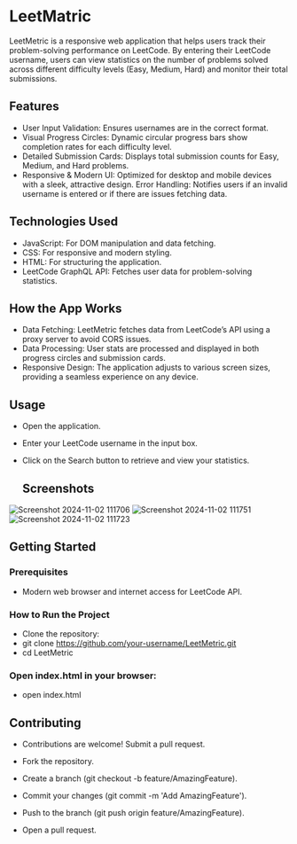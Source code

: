 # LeetMatric

LeetMetric is a responsive web application that helps users track their problem-solving performance on LeetCode. By entering their LeetCode username, users can view statistics on the number of problems solved across different difficulty levels (Easy, Medium, Hard) and monitor their total submissions.

## Features

* User Input Validation: Ensures usernames are in the correct format.
* Visual Progress Circles: Dynamic circular progress bars show completion rates for each difficulty level.
* Detailed Submission Cards: Displays total submission counts for Easy, Medium, and Hard problems.
* Responsive & Modern UI: Optimized for desktop and mobile devices with a sleek, attractive design.
Error Handling: Notifies users if an invalid username is entered or if there are issues fetching data.

## Technologies Used
* JavaScript: For DOM manipulation and data fetching.
* CSS: For responsive and modern styling.
* HTML: For structuring the application.
* LeetCode GraphQL API: Fetches user data for problem-solving statistics.


## How the App Works

* Data Fetching: LeetMetric fetches data from LeetCode’s API using a proxy server to avoid CORS issues.
* Data Processing: User stats are processed and displayed in both progress circles and submission cards.
* Responsive Design: The application adjusts to various screen sizes, providing a seamless experience on any device.

## Usage
* Open the application.
* Enter your LeetCode username in the input box.
* Click on the Search button to retrieve and view your statistics.


  ## Screenshots
![Screenshot 2024-11-02 111706](https://github.com/user-attachments/assets/303753ac-9b94-49ca-91b9-fdd21a6d21c7)
![Screenshot 2024-11-02 111751](https://github.com/user-attachments/assets/bc8c3303-e044-4cd5-ad98-ada3397db7b4)
![Screenshot 2024-11-02 111723](https://github.com/user-attachments/assets/0101cc8b-d334-4b9f-931e-14feaf918ce9)

## Getting Started
### Prerequisites
* Modern web browser and internet access for LeetCode API.
  
### How to Run the Project

* Clone the repository:
* git clone https://github.com/your-username/LeetMetric.git
* cd LeetMetric


### Open index.html in your browser:
* open index.html

## Contributing
* Contributions are welcome! Submit a pull request.

* Fork the repository.
* Create a branch (git checkout -b feature/AmazingFeature).
* Commit your changes (git commit -m 'Add AmazingFeature').
* Push to the branch (git push origin feature/AmazingFeature).
* Open a pull request.
